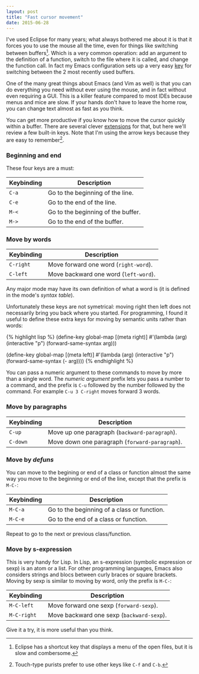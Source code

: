 ```yaml
---
layout: post
title: "Fast cursor movement"
date: 2015-06-28
---
```


I've used Eclipse for many years; what always bothered me about it is that it
forces you to use the mouse all the time, even for things like switching
between buffers[^fn-eclipse_shortcut]. Which is a very common operation: add an
argument to the definition of a function, switch to the file where it is
called, and change the function call. In fact my Emacs configuration sets up a
very easy [key](https://github.com/philippe-grenet/exordium#keymap) for
switching between the 2 most recently used buffers.

One of the many great things about Emacs (and Vim as well) is that you can do
everything you need without ever using the mouse, and in fact without even
requiring a GUI. This is a killer feature compared to most IDEs because menus
and mice are slow. If your hands don't have to leave the home row, you can
change text almost as fast as you think.

You can get more productive if you know how to move the cursor quickly within a
buffer. There are several clever [extensions](http://emacsrocks.com/e10.html)
for that, but here we'll review a few built-in keys. Note that I'm using the
arrow keys because they are easy to remember[^fn-arrow_keys].

### Beginning and end

These four keys are a must:

Keybinding           | Description
---------------------|---------------------------------------------------------
`C-a`                | Go to the beginning of the line.
`C-e`                | Go to the end of the line.
`M-<`                | Go to the beginning of the buffer.
`M->`                | Go to the end of the buffer.

### Move by words

Keybinding           | Description
---------------------|---------------------------------------------------------
`C-right`            | Move forward one word (`right-word`).
`C-left`             | Move backward one word (`left-word`).

Any major mode may have its own definition of what a word is (it is defined in
the mode's *syntax table*).

Unfortunately these keys are not symetrical: moving right then left does not
necessarily bring you back where you started. For programming, I found it
useful to define these extra keys for moving by semantic units rather than
words:

{% highlight lisp %}
(define-key global-map [(meta right)]
  #'(lambda (arg)
      (interactive "p")
      (forward-same-syntax arg)))

(define-key global-map [(meta left)]
  #'(lambda (arg)
      (interactive "p")
      (forward-same-syntax (- arg))))
{% endhighlight %}


You can pass a numeric argument to these commands to move by more than a single
word. The *numeric argument* prefix lets you pass a number to a command, and
the prefix is `C-u` followed by the number followed by the command. For example
`C-u 3 C-right` moves forward 3 words.

### Move by paragraphs

Keybinding           | Description
---------------------|---------------------------------------------------------
`C-up`               | Move up one paragraph (`backward-paragraph`).
`C-down`             | Move down one paragraph (`forward-paragraph`).

### Move by *defuns*

You can move to the begining or end of a class or function almost the same way
you move to the beginning or end of the line, except that the prefix is `M-C-`:

Keybinding           | Description
---------------------|---------------------------------------------------------
`M-C-a`              | Go to the beginning of a class or function.
`M-C-e`              | Go to the end of a class or function.

Repeat to go to the next or previous class/function.

### Move by s-expression

This is very handy for Lisp. In Lisp, an s-expression (symbolic expression or
sexp) is an atom or a list. For other programming languages, Emacs also
considers strings and blocs between curly braces or square brackets. Moving by
sexp is similar to moving by word, only the prefix is `M-C-`:

Keybinding           | Description
---------------------|---------------------------------------------------------
`M-C-left`           | Move forward one sexp (`forward-sexp`).
`M-C-right`          | Move backward one sexp (`backward-sexp`).

Give it a try, it is more useful than you think.

[^fn-eclipse_shortcut]: Eclipse has a shortcut key that displays a menu of the open files, but it is slow and combersome.

[^fn-arrow_keys]: Touch-type purists prefer to use other keys like `C-f` and `C-b`.
